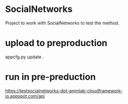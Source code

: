 # SocialNetworks

Project to work with SocialNetworks to test the method.
# upload to preproduction
appcfg.py update .

# run in pre-preduction
https://testsocialnetworks-dot-ammlab-cloudframework-io.appspot.com/api